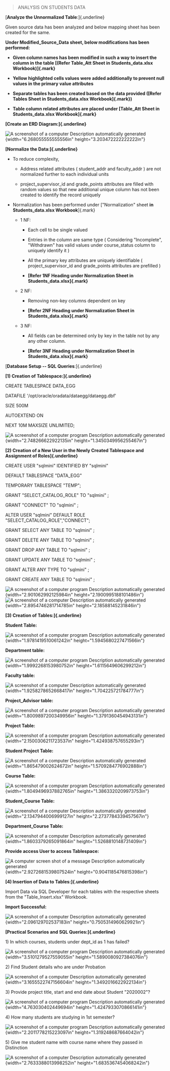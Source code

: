 > ANALYSIS ON STUDENTS DATA

[**Analyze the Unnormalized Table**:]{.underline}

Given source data has been analyzed and below mapping sheet has been
created for the same.

**Under Modified_Source_Data sheet, below modifications has been
performed:**

-   **Given column names has been modified in such a way to insert the
    column in the table [(Refer Table_Att Sheet in Students_data.xlsx
    Workbook)]{.mark}**

-   **Yellow highlighted cells values were added additionally to prevent
    null values in the primary value attributes**

-   **Separate tables has been created based on the data provided
    ([Refer Tables Sheet in Students_data.xlsx Workbook]{.mark})**

-   **Table column related attributes are placed under [Table_Att Sheet
    in Students_data.xlsx Workbook]{.mark}**

**[Create an ERD Diagram:]{.underline}**

![A screenshot of a computer Description automatically
generated](./media/image1.png){width="6.268055555555556in"
height="3.203472222222222in"}

**[Normalize the Data:]{.underline}**

-   To reduce complexity,

    -   Address related attributes ( student_addr and faculty_addr ) are
        not normalized further to each individual units

    -   project_supervisor_id and grade_points attributes are filled
        with random values so that new additional unique column has not
        been created to identify the record uniquely

-   Normalization has been performed under ["Normalization" sheet **in
    Students_data.xlsx Workbook**]{.mark}

    -   1 NF:

        -   Each cell to be single valued

        -   Entries in the column are same type ( Considering
            "Incomplete", "Withdrawn" has valid values under
            course_status column to uniquely identify it )

        -   All the primary key attributes are uniquely identifiable (
            project_supervisor_id and grade_points attributes are
            prefilled )

        -   **[Refer 1NF Heading under Normalization Sheet in
            Students_data.xlsx]{.mark}**

    -   2 NF:

        -   Removing non-key columns dependent on key

        -   **[Refer 2NF Heading under Normalization Sheet in
            Students_data.xlsx]{.mark}**

    -   3 NF:

        -   All fields can be determined only by key in the table not by
            any any other column.

        -   **[Refer 3NF Heading under Normalization Sheet in
            Students_data.xlsx]{.mark}**

[**Database Setup -- SQL Queries**:]{.underline}

**[1) Creation of Tablespace:]{.underline}**

CREATE TABLESPACE DATA_EGG

DATAFILE \'/opt/oracle/oradata/dataegg/dataegg.dbf\'

SIZE 500M

AUTOEXTEND ON

NEXT 10M MAXSIZE UNLIMITED;

![A screenshot of a computer program Description automatically
generated](./media/image2.png){width="2.748266622922135in"
height="1.3450349956255467in"}

**[2) Creation of a New User in the Newly Created Tablespace and
Assignment of Roles]{.underline}**

CREATE USER \"sqlmini\" IDENTIFIED BY \"sqlmini\"

DEFAULT TABLESPACE \"DATA_EGG\"

TEMPORARY TABLESPACE \"TEMP\";

GRANT \"SELECT_CATALOG_ROLE\" TO \"sqlmini\" ;

GRANT \"CONNECT\" TO \"sqlmini\" ;

ALTER USER \"sqlmini\" DEFAULT ROLE \"SELECT_CATALOG_ROLE\",\"CONNECT\";

GRANT SELECT ANY TABLE TO \"sqlmini\" ;

GRANT DELETE ANY TABLE TO \"sqlmini\" ;

GRANT DROP ANY TABLE TO \"sqlmini\" ;

GRANT UPDATE ANY TABLE TO \"sqlmini\" ;

GRANT ALTER ANY TYPE TO \"sqlmini\" ;

GRANT CREATE ANY TABLE TO \"sqlmini\" ;

![A screenshot of a computer program Description automatically
generated](./media/image3.png){width="2.901062992125984in"
height="2.1900995188101486in"} ![A screenshot of a computer Description
automatically
generated](./media/image4.png){width="2.8954746281714785in"
height="2.18588145231846in"}

**[3) Creation of Tables:]{.underline}**

**Student Table:**

![A screenshot of a computer program Description automatically
generated](./media/image5.png){width="1.9781419510061242in"
height="1.5945680227471566in"}

**Department table:**

![A screenshot of a computer program Description automatically
generated](./media/image6.png){width="1.9992268153980752in"
height="1.6115649606299212in"}

**Faculty table:**

![A screenshot of a computer Description automatically
generated](./media/image7.png){width="1.9258278652668417in"
height="1.704225721784777in"}

**Project_Advisor table:**

![A screenshot of a computer program Description automatically
generated](./media/image8.png){width="1.8009897200349956in"
height="1.3791360454943131in"}

**Project Table:**

![A screenshot of a computer program Description automatically
generated](./media/image9.png){width="2.1500306211723537in"
height="1.424938757655293in"}

**Student Project Table:**

![A screenshot of a computer Description automatically
generated](./media/image10.png){width="1.865479002624672in"
height="1.5709284776902888in"}

**Course Table:**

![A screenshot of a computer program Description automatically
generated](./media/image11.png){width="1.8049496937882765in"
height="1.3863320209973753in"}

**Student_Course Table:**

![A screenshot of a computer Description automatically
generated](./media/image12.png){width="2.1347944006999127in"
height="2.2737784339457567in"}

**Department_Course Table:**

![A screenshot of a computer Description automatically
generated](./media/image13.png){width="1.8603379265091864in"
height="1.5268810148731409in"}

**Provide access User to access Tablespace:**

![A computer screen shot of a message Description automatically
generated](./media/image14.png){width="2.9272681539807524in"
height="0.9041185476815398in"}

**[4) Insertion of Data to Tables:]{.underline}**

Import Data via SQL Developer for each tables with the respective sheets
from the "Table_Insert.xlsx" Workbook.

**Import Successful:**

![A screenshot of a computer Description automatically
generated](./media/image15.png){width="2.096129702537183in"
height="0.7505314960629921in"}

**[Practical Scenarios and SQL Queries:]{.underline}**

1\) In which courses, students under dept_id as 1 has failed?

![A screenshot of a computer program Description automatically
generated](./media/image16.png){width="3.5101279527559055in"
height="1.5890080927384076in"}

2\) Find Student details who are under Probation

![A screenshot of a computer Description automatically
generated](./media/image17.png){width="3.1655522747156604in"
height="1.3492016622922134in"}

3\) Provide project title, start and end date about Student "2020002"?

![A screenshot of a computer program Description automatically
generated](./media/image18.png){width="4.763030402449694in"
height="1.4247933070866141in"}

4\) How many students are studying in 1st semester?

![A screenshot of a computer program Description automatically
generated](./media/image19.png){width="2.2011778215223097in"
height="1.319248687664042in"}

5\) Give me student name with course name where they passed in
Distinction

![A screenshot of a computer Description automatically
generated](./media/image20.png){width="2.7633388013998252in"
height="1.6835367454068242in"}

